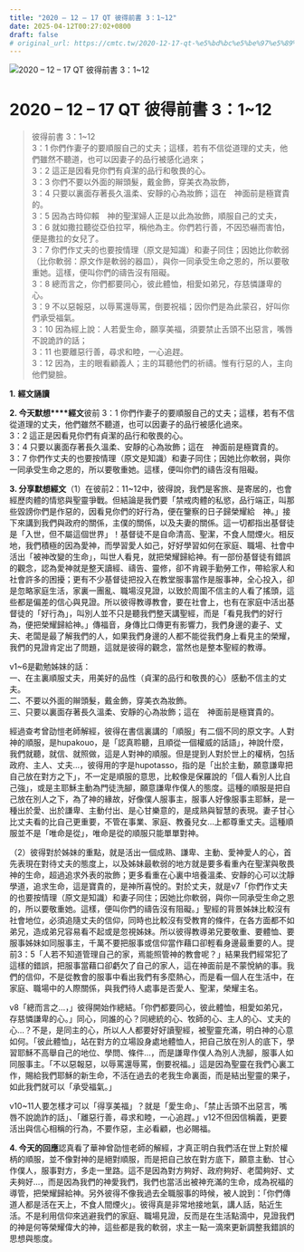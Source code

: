 ```yaml
---
title: "2020 – 12 – 17 QT 彼得前書 3：1~12"
date: 2025-04-12T00:27:02+0800
draft: false
# original_url: https://cmtc.tw/2020-12-17-qt-%e5%bd%bc%e5%be%97%e5%89%8d%e6%9b%b8-3%ef%bc%9a112
---
```


![2020 – 12 – 17 QT 彼得前書 3：1\~12](/images/qt.jpg   "2020 – 12 – 17 QT 彼得前書 3：1\~12")

# 2020 – 12 – 17 QT 彼得前書 3：1\~12

> 彼得前書 3：1\~12  
> 3：1 你們作妻子的要順服自己的丈夫；這樣，若有不信從道理的丈夫，他們雖然不聽道，也可以因妻子的品行被感化過來；  
> 3：2 這正是因看見你們有貞潔的品行和敬畏的心。  
> 3：3 你們不要以外面的辮頭髮，戴金飾，穿美衣為妝飾，  
> 3：4 只要以裏面存著長久溫柔、安靜的心為妝飾；這在　神面前是極寶貴的。  
> 3：5 因為古時仰賴　神的聖潔婦人正是以此為妝飾，順服自己的丈夫，  
> 3：6 就如撒拉聽從亞伯拉罕，稱他為主。你們若行善，不因恐嚇而害怕，便是撒拉的女兒了。  
> 3：7 你們作丈夫的也要按情理（原文是知識）和妻子同住；因她比你軟弱（比你軟弱：原文作是軟弱的器皿），與你一同承受生命之恩的，所以要敬重她。這樣，便叫你們的禱告沒有阻礙。  
> 3：8 總而言之，你們都要同心，彼此體恤，相愛如弟兄，存慈憐謙卑的心。  
> 3：9 不以惡報惡，以辱罵還辱罵，倒要祝福；因你們是為此蒙召，好叫你們承受福氣。  
> 3：10 因為經上說：人若愛生命，願享美福，須要禁止舌頭不出惡言，嘴唇不說詭詐的話；  
> 3：11 也要離惡行善，尋求和睦，一心追趕。  
> 3：12 因為，主的眼看顧義人；主的耳聽他們的祈禱。惟有行惡的人，主向他們變臉。

**1.** **經文誦讀**

**2. 今天默想****經文**彼前 3：1 你們作妻子的要順服自己的丈夫；這樣，若有不信從道理的丈夫，他們雖然不聽道，也可以因妻子的品行被感化過來。  
3：2 這正是因看見你們有貞潔的品行和敬畏的心。  
3：4 只要以裏面存著長久溫柔、安靜的心為妝飾；這在　神面前是極寶貴的。  
3：7 你們作丈夫的也要按情理（原文是知識）和妻子同住；因她比你軟弱，與你一同承受生命之恩的，所以要敬重她。這樣，便叫你們的禱告沒有阻礙。

**3. 分享默想經文**（1）在彼前2：11\~12中，彼得說，我們是客旅、是寄居的，也會經歷肉體的情慾與聖靈爭戰。但結論是我們要「禁戒肉體的私慾，品行端正，叫那些毀謗你們是作惡的，因看見你們的好行為，便在鑒察的日子歸榮耀給　神。」接下來講到我們與政府的關係，主僕的關係，以及夫妻的關係。這一切都指出基督徒是「入世，但不屬這個世界」！基督徒不是自命清高、聖潔，不食人間煙火。相反地，我們積極的因為愛神，而學習愛人如己，好好學習如何在家庭、職場、社會中活出「被神改變的生命」，叫世人看見，就把榮耀歸給神。有一部份基督徒有錯誤的觀念，認為愛神就是整天讀經、禱告、靈修，卻不肯親手勤勞工作，帶給家人和社會許多的困擾；更有不少基督徒把投入在教堂服事當作是服事神，全心投入，卻是忽略家庭生活，家裏一團亂、職場沒見證，以致於周圍不信主的人看了搖頭，這些都是偏差的信心與見證。所以彼得教導教會，要在社會上，也有在家庭中活出基督徒的「好行為」，叫別人並不只是聽我們整天講聖經，而是「看見我們的好行為，便把榮耀歸給神。」傳福音，身傳比口傳更有影響力，我們身邊的妻子、丈夫、老闆是最了解我們的人，如果我們身邊的人都不能從我們身上看見主的榮耀，我們的見證肯定出了問題，這就是彼得的觀念，當然也是整本聖經的教導。

v1\~6是勸勉姊妹的話：  
一、在主裏順服丈夫，用美好的品性（貞潔的品行和敬畏的心）感動不信主的丈夫。  
二、不要以外面的辮頭髮，戴金飾，穿美衣為妝飾。  
三、只要以裏面存著長久溫柔、安靜的心為妝飾；這在　神面前是極寶貴的。

經過查考曾劭愷老師解經，彼得在書信裏講的「順服」有二個不同的原文字。人對神的順服，是hupakouo，是「認真聆聽，且順從一個權威的話語」，神說什麼，我們就聽，就信、就照做，這是人對神的順服。但是提到人對於世上的權柄，包括政府、主人、丈夫…，彼得用的字是hupotasso，指的是「出於主動，願意謙卑把自己放在對方之下」，不一定是順服的意思，比較像是保羅說的「個人看別人比自己強」，或是主耶穌主動為門徒洗腳，願意謙卑作僕人的態度。這種的順服是把自己放在別人之下，為了神的緣故，好像僕人服事主，服事人好像服事主耶穌，是一種出於愛、出於謙卑、主動付出、是心甘樂意的，是成熟與智慧的表現。妻子甘心比丈夫看的比自己更重要，不管在事業、家庭、教養兒女…上都尊重丈夫。這種順服並不是「唯命是從」，唯命是從的順服只能單單對神。

（2）彼得對於姊妹的重點，就是活出一個成熟、謙卑、主動、愛神愛人的心，首先表現在對待丈夫的態度上，以及姊妹最軟弱的地方就是要多看重內在聖潔與敬畏神的生命，超過追求外表的妝飾；更多看重在心裏中培養溫柔、安靜的心可以沈靜學道，追求生命，這是寶貴的，是神所喜悅的。對於丈夫，就是v7「你們作丈夫的也要按情理（原文是知識）和妻子同住；因她比你軟弱，與你一同承受生命之恩的，所以要敬重她。這樣，便叫你們的禱告沒有阻礙。」聖經的背景姊妹比較沒有社會地位，必須追隨丈夫的信仰，同時也比較沒有受教育的條件，在各方面都不如弟兄，造成弟兄容易看不起或是忽視姊妹。所以彼得教導弟兄要敬重、要體恤、要服事姊妹如同服事主，千萬不要把服事或信仰當作藉口卻輕看身邊最重要的人。提前3：5「人若不知道管理自己的家，焉能照管神的教會呢？」結果我們經常犯了這樣的錯誤，把服事當藉口卻虧欠了自己的家人，這在神面前是不蒙悅納的事。我們的信仰，不是從教會的服事中看出我們有多麼熱心，而是看一個人在生活中，在家庭、職場中的人際關係，與我們待人處事是否愛人、聖潔，榮耀主名。

v8「總而言之…，」彼得開始作總結。「你們都要同心，彼此體恤，相愛如弟兄，存慈憐謙卑的心。」同心，同誰的心？同總統的心、牧師的心、主人的心、丈夫的心…？不是，是同主的心，所以人人都要好好讀聖經，被聖靈充滿，明白神的心意如何。「彼此體恤」，站在對方的立場設身處地體恤人，把自己放在別人的底下，學習耶穌不高舉自己的地位、學問、條件…，而是謙卑作僕人為別人洗腳，服事人如同服事主。「不以惡報惡，以辱罵還辱罵，倒要祝福。」這是因為聖靈在我們心裏工作，賜給我們耶穌的新生命，不活在過去的老我生命裏面，而是結出聖靈的果子，如此我們就可以「承受福氣。」

v10\~11人要怎樣才可以「得享美福」？就是「愛生命」、「禁止舌頭不出惡言，嘴唇不說詭詐的話」、「離惡行善，尋求和睦，一心追趕。」v12不但因信稱義，更要活出與信心相稱的行為，不要作惡，主必看顧，也必賜福。

**4. 今天的回應**認真看了華神曾劭愷老師的解經，才真正明白我們活在世上對於權柄的順服，並不像對神的是絕對順服，而是把自己放在對方底下，願意主動、甘心作僕人，服事對方，多走一里路。這不是因為對方夠好、政府夠好、老闆夠好、丈夫夠好…，而是因為我們的神愛我們，我們也當活出被神充滿的生命，成為祝福的導管，把榮耀歸給神。另外彼得不像我過去全職服事的時候，被人說到：「你們傳道人都是活在天上，不食人間煙火」。彼得真是非常地接地氣，講人話，貼近生活。不是利用信仰來逃避我們的家庭、職場見證，反而是在生活點滴中，見證我們的神是何等榮耀偉大的神，這些都是我的軟弱，求主一點一滴來更新調整我錯誤的思想與態度。